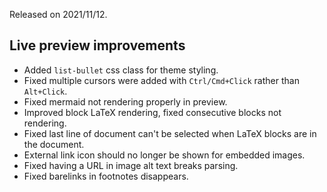 Released on 2021/11/12.

## Live preview improvements

- Added `list-bullet` css class for theme styling.
- Fixed multiple cursors were added with `Ctrl/Cmd+Click` rather than `Alt+Click`.
- Fixed mermaid not rendering properly in preview.
- Improved block LaTeX rendering, fixed consecutive blocks not rendering.
- Fixed last line of document can't be selected when LaTeX blocks are in the document.
- External link icon should no longer be shown for embedded images.
- Fixed having a URL in image alt text breaks parsing.
- Fixed barelinks in footnotes disappears.
